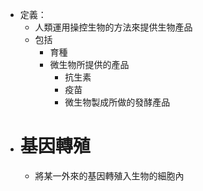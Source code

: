 - 定義：
	- 人類運用操控生物的方法來提供生物產品
	- 包括
		- 育種
		- 微生物所提供的產品
			- 抗生素
			- 疫苗
			- 微生物製成所做的發酵產品
- # 基因轉殖
	- 將某一外來的基因轉殖入生物的細胞內